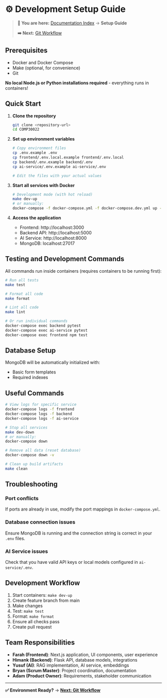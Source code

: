 # ⚙️ Development Setup Guide

> **📍 You are here:** [Documentation Index](./README.md) → **Setup Guide**
>
> **➡️ Next:** [Git Workflow](./02-git-workflow.md)

## Prerequisites

- Docker and Docker Compose
- Make (optional, for convenience)
- Git

**No local Node.js or Python installations required** - everything runs in containers!

## Quick Start

1. **Clone the repository**
   ```bash
   git clone <repository-url>
   cd COMP30022
   ```

2. **Set up environment variables**
   ```bash
   # Copy environment files
   cp .env.example .env
   cp frontend/.env.local.example frontend/.env.local
   cp backend/.env.example backend/.env
   cp ai-service/.env.example ai-service/.env

   # Edit the files with your actual values
   ```

3. **Start all services with Docker**
   ```bash
   # Development mode (with hot reload)
   make dev-up
   # or manually:
   docker-compose -f docker-compose.yml -f docker-compose.dev.yml up --build
   ```

4. **Access the application**
   - Frontend: http://localhost:3000
   - Backend API: http://localhost:5000
   - AI Service: http://localhost:8000
   - MongoDB: localhost:27017

## Testing and Development Commands

All commands run inside containers (requires containers to be running first):

```bash
# Run all tests
make test

# Format all code
make format

# Lint all code
make lint

# Or run individual commands
docker-compose exec backend pytest
docker-compose exec ai-service pytest
docker-compose exec frontend npm test
```

## Database Setup

MongoDB will be automatically initialized with:
- Basic form templates
- Required indexes

## Useful Commands

```bash
# View logs for specific service
docker-compose logs -f frontend
docker-compose logs -f backend
docker-compose logs -f ai-service

# Stop all services
make dev-down
# or manually:
docker-compose down

# Remove all data (reset database)
docker-compose down -v

# Clean up build artifacts
make clean
```

## Troubleshooting

### Port conflicts
If ports are already in use, modify the port mappings in `docker-compose.yml`.

### Database connection issues
Ensure MongoDB is running and the connection string is correct in your `.env` files.

### AI Service issues
Check that you have valid API keys or local models configured in `ai-service/.env`.

## Development Workflow

1. Start containers: `make dev-up`
2. Create feature branch from main
3. Make changes
4. Test: `make test`
5. Format: `make format`
6. Ensure all checks pass
7. Create pull request

## Team Responsibilities

- **Farah (Frontend)**: Next.js application, UI components, user experience
- **Himank (Backend)**: Flask API, database models, integrations
- **Yusuf (AI)**: RAG implementation, AI service, embeddings
- **Bryan (Scrum Master)**: Project coordination, documentation
- **Adam (Product Owner)**: Requirements, stakeholder communication

---

**✅ Environment Ready?** → **[Next: Git Workflow](./02-git-workflow.md)**